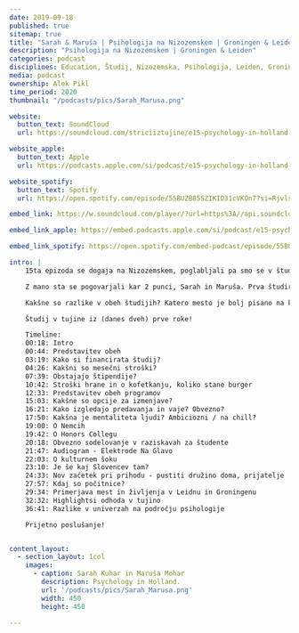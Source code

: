 ```yaml
---
date: 2019-09-18
published: true 
sitemap: true
title: "Sarah & Maruša | Psihologija na Nizozemskem | Groningen & Leiden" 
description: "Psihologija na Nizozemskem | Groningen & Leiden"
categories: podcast
disciplines: Education, Študij, Nizozemska, Psihologija, Leiden, Groningen, BSc
media: podcast
ownership: Alek Pikl
time_period: 2020
thumbnail: "/podcasts/pics/Sarah_Marusa.png"

website:
  button_text: SoundCloud
  url: https://soundcloud.com/striciiztujine/e15-psychology-in-holland-groningen-leiden-sarah-kuhar-marusa-mohar?in=striciiztujine/sets/2-sezona

website_apple:
  button_text: Apple
  url: https://podcasts.apple.com/si/podcast/e15-psychology-in-holland-groningen-leiden-sarah-kuhar/id1435290632?i=1000429941959

website_spotify:
  button_text: Spotify
  url: https://open.spotify.com/episode/55BUZB85SZIKID31cVKOn7?si=RjvlsjRySTOnaKdO4z4ERw

embed_link: https://w.soundcloud.com/player/?url=https%3A//api.soundcloud.com/tracks/575827017&color=%23ff5500&auto_play=false&hide_related=false&show_comments=true&show_user=true&show_reposts=false&show_teaser=true

embed_link_apple: https://embed.podcasts.apple.com/si/podcast/e15-psychology-in-holland-groningen-leiden-sarah-kuhar/id1435290632?i=1000429941959

embed_link_spotify: https://open.spotify.com/embed-podcast/episode/55BUZB85SZIKID31cVKOn7

intro: |
    15ta epizoda se dogaja na Nizozemskem, poglabljali pa smo se v študij človeškega obnašanja in delovanja najbolj pomembnega organa - možganov. Danes imamo torej na meniju psihologijo, servirano po Nizozemsko.

    Z mano sta se pogovarjali kar 2 punci, Sarah in Maruša. Prva študira na univerzi v Groningenu, druga pa v Leidnu.

    Kakšne so razlike v obeh študijih? Katero mesto je bolj pisano na kožo tebi? Mesečni stroški na Nizozemskem? Kako je dejansko spakerati kufre in iti na študirati v tujino?

    Študij v tujine iz (danes dveh) prve roke!

    Timeline:   
    00:18: Intro   
    00:44: Predstavitev obeh   
    03:19: Kako si financirata študij?   
    04:26: Kakšni so mesečni stroški?   
    07:39: Obstajajo štipendije?   
    10:42: Stroški hrane in o kofetkanju, koliko stane burger   
    12:33: Predstavitev obeh programov   
    15:03: Kakšne so opcije za izmenjave?   
    16:21: Kako izgledajo predavanja in vaje? Obvezno?   
    17:50: Kakšna je mentaliteta ljudi? Ambiciozni / na chill?   
    19:00: O Nemcih   
    19:42: O Honors Collegu   
    20:18: Obvezno sodelovanje v raziskavah za študente   
    21:47: Audiogram - Elektrode Na Glavo   
    22:03: O kulturnem šoku   
    23:10: Je še kaj Slovencev tam?   
    24:33: Nov začetek pri prihodu - pustiti družino doma, prijatelje   
    27:57: Kdaj so počitnice?   
    29:34: Primerjava mest in življenja v Leidnu in Groningenu   
    32:32: Highlightsi odhoda v tujino   
    36:41: Razlike v univerzah na področju psihologije   

    Prijetno poslušanje!


content_layout:
  - section_layout: 1col
    images:
      - caption: Sarah Kuhar in Maruša Mohar 
        description: Psychology in Holland.
        url: '/podcasts/pics/Sarah_Marusa.png'
        width: 450 
        height: 450

---
```

